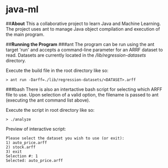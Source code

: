 java-ml
=======

##**About**
This a collaborative project to learn Java and Machine Learning.
The project uses ant to manage Java object compilation and execution of the main program.

##**Running the Program**
###ant
The program can be run using the ant target 'run' and accepts a command-line parameter for an ARRF dataset to read.
Datasets are currently located in the _/lib/regression-datasets_ directory.

Execute the build file in the root directory like so:
```
> ant run -Darff=./lib/regression-datasets/<DATASET>.arff
```
###bash
There is also an intertactive bash script for selecting which ARFF file to use. Upon selection of a valid option, the filename is passed to ant (executing the ant command list above).

Execute the script in root directory like so:
```
> ./analyze
```
Preview of interactive script:
```
Please select the dataset you wish to use (or exit):
1) auto_price.arff
2) stock.arff
3) exit
Selection #: 1
Selected: auto_price.arff
```
